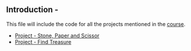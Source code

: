 ## Introduction -
This file will include the code for all the projects mentioned in the <a href='https://udemy.com/course/complete-python-in-hindi'> course</a>. 
- <a href="https://github.com/TechGram-Academy/Rock-Paper-Scissor-Python/blob/main/code.py"> Project - Stone, Paper and Scissor</a> 
- <a href="https://github.com/TechGram-Academy/project-find-treasure/blob/main/code.py"> Project - Find Treasure</a> 



